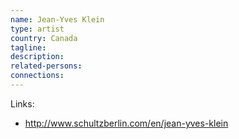 ```yaml
---
name: Jean-Yves Klein
type: artist
country: Canada
tagline:
description:
related-persons:
connections:
---
```

Links:
* <http://www.schultzberlin.com/en/jean-yves-klein>
